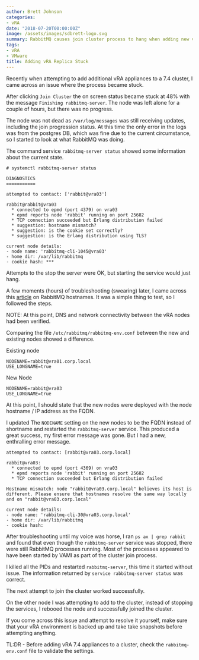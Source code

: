 ```yaml
---
author: Brett Johnson
categories:
- vRA
date: "2018-07-20T00:00:00Z"
image: /assets/images/sdbrett-logo.svg
summary: RabbitMQ causes join cluster process to hang when adding new vRA nodes.
tags:
- vRA
- VMware
title: Adding vRA Replica Stuck
---
```


Recently when attempting to add additional vRA appliances to a 7.4 cluster, I came across an issue where the process became stuck.

After clicking `Join Cluster` the on screen status became stuck at 48% with the message `Finishing rabbitmq-server`. The node was left alone for a couple of hours, but there was no progress.

The node was not dead as `/var/log/messages` was still receiving updates, including the join progression status. At this time the only error in the logs was from the postgres DB, which was fine due to the current circumstance, so I started to look at what RabbitMQ was doing.

The command service `rabbitmq-server status` showed some information about the current state.
```
# systemctl rabbitmq-server status

DIAGNOSTICS
===========

attempted to contact: ['rabbit@vra03']

rabbit@rabbit@vra03
  * connected to epmd (port 4379) on vra03
  * epmd reports node 'rabbit' running on port 25682
  * TCP connection succeeded but Erlang distribution failed
  * suggestion: hostname mismatch?
  * suggestion: is the cookie set correctly?
  * suggestion: is the Erlang distribution using TLS?

current node details:
- node name: 'rabbitmq-cli-1045@vra03'
- home dir: /var/lib/rabbitmq
- cookie hash: ***

```


Attempts to the stop the server were OK, but starting the service would just hang.

A few moments (hours) of troubleshooting (swearing) later, I came across this [article](https://docs.vmware.com/en/vRealize-Automation/7.4/com.vmware.vra.install.upgrade.doc/GUID-C8973C96-A82F-4C78-A51C-AE50142E73AB.html) on RabbitMQ hostnames. It was a simple thing to test, so I followed the steps. 

NOTE: At this point, DNS and network connectivity between the vRA nodes had been verified.

Comparing the file `/etc/rabbitmq/rabbitmq-env.conf` between the new and existing nodes showed a difference.

Existing node

```
NODENAME=rabbit@vra01.corp.local
USE_LONGNAME=true
```

New Node

```
NODENAME=rabbit@vra03
USE_LONGNAME=true
```

At this point, I should state that the new nodes were deployed with the node hostname / IP address as the FQDN.

I updated The `NODENAME` setting on the new nodes to be the FQDN instead of shortname and restarted the `rabbitmq-server` service. This produced a great success, my first error message was gone. But I had a new, enthralling error message.

```
attempted to contact: [rabbit@vra03.corp.local]

rabbit@vra03:
  * connected to epmd (port 4369) on vra03
  * epmd reports node 'rabbit' running on port 25682
  * TCP connection succeeded but Erlang distribution failed

Hostname mismatch: node "rabbit@vra03.corp.local" believes its host is different. Please ensure that hostnames resolve the same way locally and on "rabbit@vra03.corp.local"

current node details:
- node name: 'rabbitmq-cli-30@vra03.corp.local'
- home dir: /var/lib/rabbitmq
- cookie hash: 
```

After troubleshooting until my voice was horse, I ran `ps ax | grep rabbit` and found that even though the `rabbitmq-server` service was stopped, there were still RabbitMQ processes running. Most of the processes appeared to have been started by VAMI as part of the cluster join process.

I killed all the PIDs and restarted `rabbitmq-server`, this time it started without issue. The information returned by `service rabbitmq-server status` was correct. 

The next attempt to join the cluster worked successfully.

On the other node I was attempting to add to the cluster, instead of stopping the services, I rebooed the node and successfully joined the cluster.

If you come across this issue and attempt to resolve it yourself, make sure that your vRA environment is backed up and take take snapshots before attempting anything.

TL:DR - Before adding vRA 7.4 appliances to a cluster, check the `rabbitmq-env.conf` file to validate the settings.